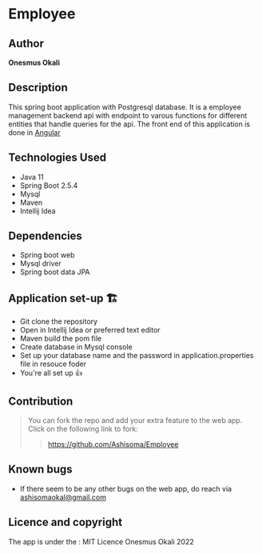 # Employee

## Author
**Onesmus Okali**

## Description
This spring boot application with Postgresql database. It is a employee management backend api with endpoint to varous functions for different entities that handle queries for the api.
The front end of this application is done in [Angular](https://github.com/Ashisoma/employeemanagerapp)

## Technologies Used

- Java 11
- Spring Boot 2.5.4
- Mysql
- Maven
- Intellij Idea

## Dependencies
- Spring boot web
- Mysql driver
- Spring boot data JPA

## Application set-up 🏗️
<!-- to be added -->
- Git clone the repository
- Open in Intellij Idea or preferred text editor
- Maven build the pom file
- Create database in Mysql console 
- Set up your database name and the password in application.properties file in resouce foder
- You're all set up 👍

## Contribution
>You can fork the repo and add your extra feature to the web app. Click on the following link to fork:
>>https://github.com/Ashisoma/Employee
  
## Known bugs
- If there seem to be any other bugs on the web app, do reach via ashisomaokal@gmail.com

## Licence and copyright 
The app is under the :
   MIT Licence Onesmus Okali 2022
